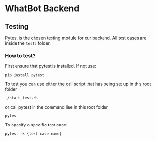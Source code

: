 # WhatBot Backend

## Testing
Pytest is the chosen testing module for our backend. All test cases are inside the `tests` folder.

### How to test?
First ensure that pytest is installed. If not use:
```
pip install pytest
```
To test you can use either the call script that has being set up in this root folder
```
./start_test.sh
```
or call pytest in the command line in this root folder
```
pytest
```
To specify a specific test case:
```
pytest -k {test case name}
```
